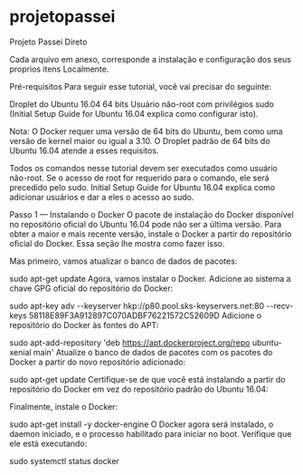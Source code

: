 # projetopassei
Projeto Passei Direto

Cada arquivo em anexo, corresponde a instalação e configuração dos seus proprios itens Localmente.

Pré-requisitos
Para seguir esse tutorial, você vai precisar do seguinte:

Droplet do Ubuntu 16.04 64 bits
Usuário não-root com privilégios sudo (Initial Setup Guide for Ubuntu 16.04 explica como configurar isto).

Nota: O Docker requer uma versão de 64 bits do Ubuntu, bem como uma versão de kernel maior ou igual a 3.10. O Droplet padrão de 64 bits do Ubuntu 16.04 atende a esses requisitos.

Todos os comandos nesse tutorial devem ser executados como usuário não-root. Se o acesso de root for requerido para o comando, ele será precedido pelo sudo. Initial Setup Guide for Ubuntu 16.04 explica como adicionar usuários e dar a eles o acesso ao sudo.

Passo 1 — Instalando o Docker
O pacote de instalação do Docker disponível no repositório oficial do Ubuntu 16.04 pode não ser a última versão. Para obter a maior e mais recente versão, instale o Docker a partir do repositório oficial do Docker. Essa seção lhe mostra como fazer isso.

Mas primeiro, vamos atualizar o banco de dados de pacotes:

sudo apt-get update
Agora, vamos instalar o Docker. Adicione ao sistema a chave GPG oficial do repositório do Docker:

sudo apt-key adv --keyserver hkp://p80.pool.sks-keyservers.net:80 --recv-keys 58118E89F3A912897C070ADBF76221572C52609D
Adicione o repositório do Docker às fontes do APT:

sudo apt-add-repository 'deb https://apt.dockerproject.org/repo ubuntu-xenial main'
Atualize o banco de dados de pacotes com os pacotes do Docker a partir do novo repositório adicionado:

sudo apt-get update
Certifique-se de que você está instalando a partir do repositório do Docker em vez do repositório padrão do Ubuntu 16.04:

Finalmente, instale o Docker:

sudo apt-get install -y docker-engine
O Docker agora será instalado, o daemon iniciado, e o processo habilitado para iniciar no boot. Verifique que ele está executando:

sudo systemctl status docker
